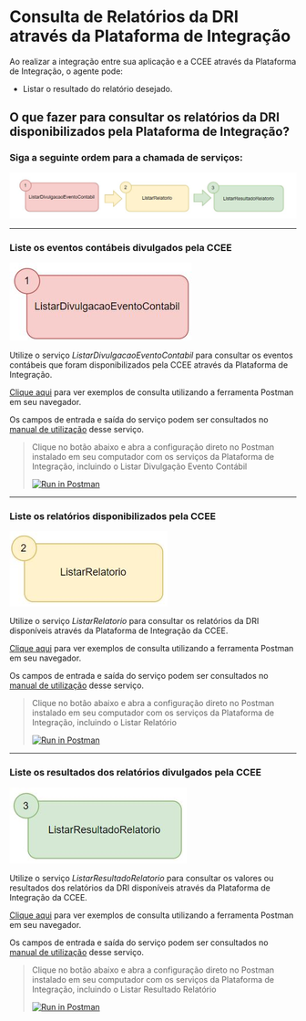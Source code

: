 # Consulta de Relatórios da DRI através da Plataforma de Integração
Ao realizar a integração entre sua aplicação e a CCEE através da Plataforma de Integração, o agente pode:

- Listar o resultado do relatório desejado.


## O que fazer para consultar os relatórios da DRI disponibilizados pela Plataforma de Integração?

### Siga a seguinte ordem para a chamada de serviços:

![Guia Relatorio - Ordem Serviços](./img/OrdemGuiaRelatorio.JPG)
 
--- 
 
### Liste os eventos contábeis divulgados pela CCEE

![Guia Relatorio - passo 1](./img/Passo1GuiaAcronimo.JPG)

Utilize o serviço *ListarDivulgacaoEventoContabil* para consultar os eventos contábeis que foram disponibilizados pela CCEE através da Plataforma de Integração.

[Clique aqui](https://documenter.getpostman.com/view/12351215/UzJJucpF#87f02261-4a72-47bf-b1c7-db79bb3bdcab) para ver exemplos de consulta utilizando a ferramenta Postman em seu navegador.
    
Os campos de entrada e saída do serviço podem ser consultados no [manual de utilização](https://www.ccee.org.br/documents/80415/919484/ListarDivulgacaoEventoContabilV2.pdf/e7b35bc2-7b39-f543-0972-ab9af0db9621) desse serviço. 

> Clique no botão abaixo e abra a configuração direto no Postman instalado em seu computador com os serviços da Plataforma de Integração, incluindo o Listar Divulgação Evento Contábil
>
> [![Run in Postman](https://run.pstmn.io/button.svg)](https://app.getpostman.com/run-collection/27dc730daa9ea47cfa3e)

---

### Liste os relatórios disponibilizados pela CCEE

![Guia Relatorio - passo 2](./img/Passo2GuiaRelatorio.JPG)

Utilize o serviço *ListarRelatorio* para consultar os relatórios da DRI disponíveis através da Plataforma de Integração da CCEE.


[Clique aqui](https://documenter.getpostman.com/view/12351215/UzJJucpF#dc18ab94-7725-40cb-9c35-5b7cbf6c868e) para ver exemplos de consulta utilizando a ferramenta Postman em seu navegador.
    
Os campos de entrada e saída do serviço podem ser consultados no [manual de utilização](https://www.ccee.org.br/documents/80415/919484/ListarRelatorioBSv2.pdf/f9d48cfb-6a94-8a3f-93db-0673d628ae7b) desse serviço. 

> Clique no botão abaixo e abra a configuração direto no Postman instalado em seu computador com os serviços da Plataforma de Integração, incluindo o Listar Relatório
>
> [![Run in Postman](https://run.pstmn.io/button.svg)](https://app.getpostman.com/run-collection/27dc730daa9ea47cfa3e)

---

### Liste os resultados dos relatórios divulgados pela CCEE

![Guia Relatorio - passo 3](./img/Passo3GuiaRelatorio.JPG)

Utilize o serviço *ListarResultadoRelatorio* para consultar os valores ou resultados dos relatórios da DRI disponíveis através da Plataforma de Integração da CCEE.


[Clique aqui](https://documenter.getpostman.com/view/12351215/UzJJucpF#be3e3d33-3cd5-424d-a004-ef52ac23b726) para ver exemplos de consulta utilizando a ferramenta Postman em seu navegador.
    
Os campos de entrada e saída do serviço podem ser consultados no [manual de utilização](https://www.ccee.org.br/documents/80415/919484/ListarResultadoRelatorioBSv2.pdf/0691a417-52b0-d19e-2048-2fa9a8812dbe) desse serviço. 

> Clique no botão abaixo e abra a configuração direto no Postman instalado em seu computador com os serviços da Plataforma de Integração, incluindo o Listar Resultado Relatório
>
> [![Run in Postman](https://run.pstmn.io/button.svg)](https://app.getpostman.com/run-collection/27dc730daa9ea47cfa3e)




